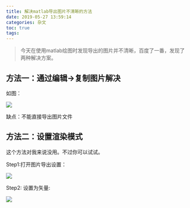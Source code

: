 ```yaml
---
title: 解决matlab导出图片不清晰的方法
date: 2019-05-27 13:59:14
categories: 杂文
toc: true
tags: 
---
```



> 今天在使用matlab绘图时发现导出的图片并不清晰，百度了一番，发现了两种解决方案。

<!-- more -->
## 方法一：通过编辑->复制图片解决

如图：

![](https://pic.superbed.cn/item/5cfbaea5451253d178d9641c.png)

缺点：不能直接导出图片文件

## 方法二：设置渲染模式

这个方法对我来说没用。不过你可以试试。

Step1:打开图片导出设置：

![](https://pic.superbed.cn/item/5cfbaea6451253d178d9644f.png)

Step2:  设置为矢量:

![](https://pic.superbed.cn/item/5cfbaea8451253d178d9648b.png)
